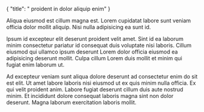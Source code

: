 {
  "title": " proident in dolor aliquip enim"
}

Aliqua eiusmod est cillum magna est. Lorem cupidatat labore sunt veniam officia dolor mollit aliquip. Nisi nulla adipisicing ea sunt id.

Ipsum id excepteur elit deserunt proident velit amet. Sint id ea laborum minim consectetur pariatur id consequat duis voluptate nisi laboris. Cillum eiusmod qui ullamco ipsum deserunt Lorem dolor officia eiusmod ea adipisicing deserunt mollit. Culpa cillum Lorem duis mollit et minim qui fugiat enim laborum ut.

Ad excepteur veniam sunt aliqua dolore deserunt ad consectetur enim do sit est elit. Ut amet labore laboris nisi eiusmod ut ex quis minim nulla officia. Ex qui velit proident anim. Labore fugiat deserunt cillum duis aute nostrud minim. Et incididunt dolore consequat laboris magna sint non dolor deserunt. Magna laborum exercitation laboris mollit.